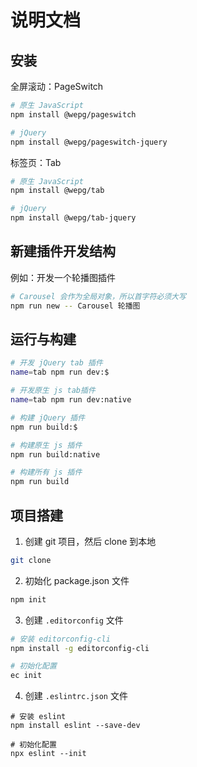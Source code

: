# 说明文档

## 安装

全屏滚动：PageSwitch

```bash
# 原生 JavaScript
npm install @wepg/pageswitch

# jQuery
npm install @wepg/pageswitch-jquery
```

标签页：Tab

```bash
# 原生 JavaScript
npm install @wepg/tab

# jQuery
npm install @wepg/tab-jquery
```

## 新建插件开发结构

例如：开发一个轮播图插件

```bash
# Carousel 会作为全局对象，所以首字符必须大写
npm run new -- Carousel 轮播图
```

## 运行与构建

```bash
# 开发 jQuery tab 插件
name=tab npm run dev:$

# 开发原生 js tab插件
name=tab npm run dev:native

# 构建 jQuery 插件
npm run build:$

# 构建原生 js 插件
npm run build:native

# 构建所有 js 插件
npm run build
```

## 项目搭建

1. 创建 git 项目，然后 clone 到本地

```bash
git clone
```

2. 初始化 package.json 文件

```bash
npm init
```

3. 创建 `.editorconfig` 文件

```bash
# 安装 editorconfig-cli
npm install -g editorconfig-cli

# 初始化配置
ec init
```

4. 创建 `.eslintrc.json` 文件

```
# 安装 eslint
npm install eslint --save-dev

# 初始化配置
npx eslint --init
```
